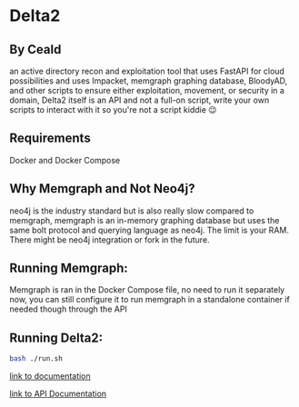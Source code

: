 # Delta2
## By Ceald

an active directory recon and exploitation tool that uses FastAPI for cloud possibilities and uses Impacket, memgraph graphing database, BloodyAD, and other scripts to ensure either exploitation, movement, or security in a domain, Delta2 itself is an API and not a full-on script, write your own scripts to interact with it so you're not a script kiddie 😉


## Requirements
Docker and Docker Compose
<!-- 1. Installed Memgraph
2. Have docker or python 3.11.7+ installed, docker is recommended though -->



## Why Memgraph and Not Neo4j? 
neo4j is the industry standard but is also really slow compared to memgraph, memgraph is an in-memory graphing database but uses the same bolt protocol and querying language as neo4j. The limit is your RAM. There might be neo4j integration or fork in the future.


## Running Memgraph:
<!-- ~~~bash
docker run -p 0.0.0.0:7687:7687 -p 0.0.0.0:7444:7444 -p 0.0.0.0:3000:3000 -name memgraphmemgraph/memgraph_platform
~~~ -->
Memgraph is ran in the Docker Compose file, no need to run it separately now, you can still configure it to run memgraph in a standalone container if needed though through the API


## Running Delta2:
~~~bash
bash ./run.sh
~~~


[link to documentation](docs.md)
 
[link to API Documentation](api.md)